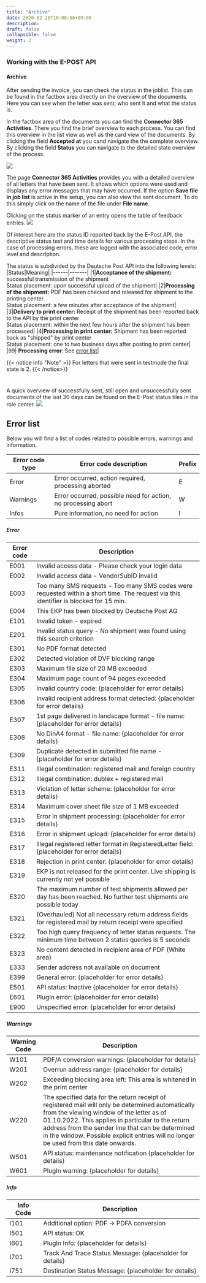 ```yaml
---
title: "Archive"
date: 2020-02-28T10:08:56+09:00
description: 
draft: false
collapsible: false
weight: 2
---
```

### Working with the E-POST API

#### Archive

After sending the invoice, you can check the status in the joblist. This can be found in the factbox area directly on the overview of the documents. Here you can see when the letter was sent, who sent it and what the status is.

In the factbox area of the documents you can find the **Connector 365 Activities**. There you find the brief overview to each process. You can find this overview in the list view as well as the card view of the documents.
By clicking the field **Accepted at** you cand navigate the the complete overview. By clicking the field **Status** you can navigate to the detailed state overview of the process.

![](images/apps/E-POST/en-us/app_activities_factbox.png)

The page **Connector 365 Activities** provides you with a detailed overview of all letters that have been sent. It shows which options were used and displays any error messages that may have occurred. If the option **Save file in job list** is active in the setup, you can also view the sent document. To do this simply click on the name of the file under **File name**.

Clicking on the status marker of an entry opens the table of feedback entries.
![](images/apps/E-POST/en-us/feedback_table_en.png)

Of interest here are the status ID reported back by the E-Post API, the descriptive status text and time details for various processing steps. In the case of processing errors, these are logged with the associated code, error level and description.

The status is subdivided by the Deutsche Post API into the following levels:
|Status|Meaning|
|------|-------|
|1|**Acceptance of the shipment:** successful transmission of the shipment <br/>Status placement: upon successful upload of the shipment|
|2|**Processing of the shipment:** PDF has been checked and released for shipment to the printing center <br/>Status placement: a few minutes after acceptance of the shipment|
|3|**Delivery to print center:** Receipt of the shipment has been reported back to the API by the print center <br/> Status placement: within the next few hours after the shipment has been processed|
|4|**Processing in print center:** Shipment has been reported back as "shipped" by print center <br/> Status placement: one to two business days after posting to print center|
|99| **Processing error**: See [error list](en-us/apps/e-post/working-with-e-post/archive#errorlist)|

{{< notice info "Note" >}}
For letters that were sent in testmode the final state is 2.
{{< /notice>}}
#

A quick overview of successfully sent, still open and unsuccessfully sent documents of the last 30 days can be found on the E-Post status tiles in the role center.
![](images/apps/E-POST/en-us/role_center.png)

<a id="errorlist"></a>
## Error list

Below you will find a list of codes related to possible errors, warnings and information.

| Error code type | Error code description | Prefix |
|-|-|-|
| Error | Error occurred, action required, processing aborted | E |
| Warnings | Error occurred, possible need for action, no processing abort | W |
| Infos | Pure information, no need for action | I |

##### Error
| Error code | Description |
| - | - |
| E001 | Invalid access data - Please check your login data |
| E002 | Invalid access data - VendorSubID invalid |
| E003 | Too many SMS requests - Too many SMS codes were requested within a short time. The request via this identifier is blocked for 15 min.
| E004 | This EKP has been blocked by Deutsche Post AG |
| E101 | Invalid token - expired |
| E201 | Invalid status query - No shipment was found using this search criterion |
| E301 | No PDF format detected |
| E302 | Detected violation of DVF blocking range |
| E303 | Maximum file size of 20 MB exceeded |
| E304 | Maximum page count of 94 pages exceeded |
| E305 | Invalid country code: {placeholder for error details}|
| E306 | Invalid recipient address format detected: {placeholder for error details}|
| E307 | 1st page delivered in landscape format - file name: {placeholder for error details}|
| E308 | No DinA4 format - file name: {placeholder for error details}|
| E309 | Duplicate detected in submitted file name - {placeholder for error details}|
| E311 | Illegal combination: registered mail and foreign country|
| E312 | Illegal combination: dublex + registered mail|
| E313 | Violation of letter scheme: {placeholder for error details}|
| E314 | Maximum cover sheet file size of 1 MB exceeded|
| E315 | Error in shipment processing: {placeholder for error details}|
| E316 | Error in shipment upload: {placeholder for error details}|
| E317 | Illegal registered letter format in RegisteredLetter field: {placeholder for error details}|
| E318 | Rejection in print center: {placeholder for error details}|
| E319 | EKP is not released for the print center. Live shipping is currently not yet possible|.
| E320 | The maximum number of test shipments allowed per day has been reached. No further test shipments are possible today|
| E321 | (Overhauled) Not all necessary return address fields for registered mail by return receipt were specified|
| E322 | Too high query frequency of letter status requests. The minimum time between 2 status queries is 5 seconds|.
| E323 | No content detected in recipient area of PDF (White area)|
| E333 | Sender address not available on document|
| E399 | General error: {placeholder for error details}|
| E501 | API status: Inactive {placeholder for error details}|
| E601 | PlugIn error: {placeholder for error details}|
| E900 | Unspecified error: {placeholder for error details}|

##### Warnings

| Warning Code | Description |
|-|-|
|W101 | PDF/A conversion warnings: {placeholder for details} |
|W201 | Overrun address range: {placeholder for details}|
|W202 | Exceeding blocking area left: This area is whitened in the print center|
|W220 | The specified data for the return receipt of registered mail will only be determined automatically from the viewing window of the letter as of 01.10.2022. This applies in particular to the return address from the sender line that can be determined in the window. Possible explicit entries will no longer be used from this date onwards.
|W501 | API status: maintenance notification {placeholder for details} |
|W601 | PlugIn warning: {placeholder for details} |

##### Info

| Info Code | Description |
|-|-|
| I101 | Additional option: PDF -> PDFA conversion |
| I501 | API status: OK |
| I601 | PlugIn Info: {placeholder for details} |
| I701 | Track And Trace Status Message: {placeholder for details} |
| I751 | Destination Status Message: {placeholder for details} |